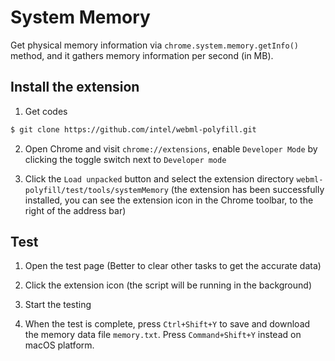 # System Memory
Get physical memory information via `chrome.system.memory.getInfo()` method, and it gathers memory information per second (in MB). 

## Install the extension
1. Get codes
 ```sh
 $ git clone https://github.com/intel/webml-polyfill.git
 ```

2. Open Chrome and visit `chrome://extensions`, enable `Developer Mode` by clicking the toggle switch next to `Developer mode`

3. Click the `Load unpacked` button and select the extension directory `webml-polyfill/test/tools/systemMemory` (the extension has been successfully installed, you can see the extension icon in the Chrome toolbar, to the right of the address bar)

## Test
1. Open the test page (Better to clear other tasks to get the accurate data)

2. Click the extension icon (the script will be running in the background)

3. Start the testing

4. When the test is complete, press `Ctrl+Shift+Y` to save and download the memory data file `memory.txt`. Press `Command+Shift+Y` instead on macOS platform.
